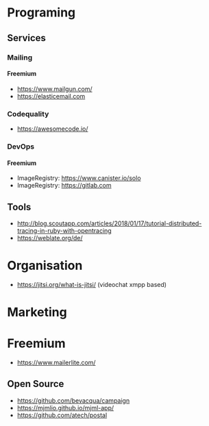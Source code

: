 

# Programing

## Services

### Mailing

#### Freemium
- https://www.mailgun.com/
- https://elasticemail.com


### Codequality

- https://awesomecode.io/

### DevOps

#### Freemium
- ImageRegistry: https://www.canister.io/solo
- ImageRegistry: https://gitlab.com


## Tools

- http://blog.scoutapp.com/articles/2018/01/17/tutorial-distributed-tracing-in-ruby-with-opentracing
- https://weblate.org/de/


# Organisation

- https://jitsi.org/what-is-jitsi/ (videochat xmpp based)


# Marketing

# Freemium

- https://www.mailerlite.com/

## Open Source

- https://github.com/bevacqua/campaign
- https://mjmlio.github.io/mjml-app/
- https://github.com/atech/postal